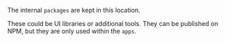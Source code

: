 The internal `packages` are kept in this location.

These could be UI libraries or additional tools.
They can be published on NPM, but they are only used within
the `apps`.
